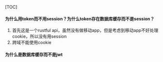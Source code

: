 [TOC]

#### 为什么用token而不用session？为什么token存在数据库缓存而不是session？

1. 首先这是一个rustful api，虽然没有做移动app，但是考虑到移动app不好处理cookie，所以没有用session
2. 跨域不能使用cookie

#### 为什么是数据库缓存而不是jwt


